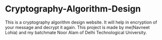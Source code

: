 # Cryptography-Algorithm-Design
This is a cryptography algorithm design website.
It will help in encryption of your message and decrypt it again.
This project is made by me(Navneet Lohia) and my batchmate Noor Alam of Delhi Technological University.

